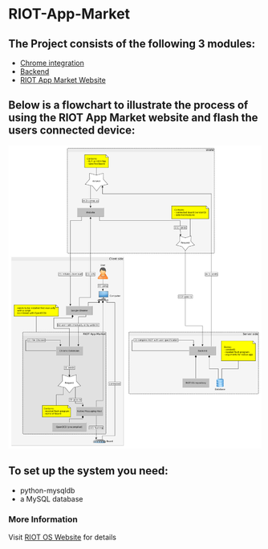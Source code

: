 # RIOT-App-Market

## The Project consists of the following 3 modules:
* [Chrome integration](https://github.com/HendrikVE/riotam-chrome-integration "https://github.com/HendrikVE/riotam-chrome-integration")
* [Backend](https://github.com/HendrikVE/riotam-backend "https://github.com/HendrikVE/riotam-backend")
* [RIOT App Market Website](https://github.com/HendrikVE/riotam-website "https://github.com/HendrikVE/riotam-website")

## Below is a flowchart to illustrate the process of using the RIOT App Market website and flash the users connected device:
![Flowchart](flowchart.png "Flowchart")

## To set up the system you need:
* python-mysqldb
* a MySQL database

### More Information
Visit [RIOT OS Website](https://riot-os.org/ "https://riot-os.org/") for details